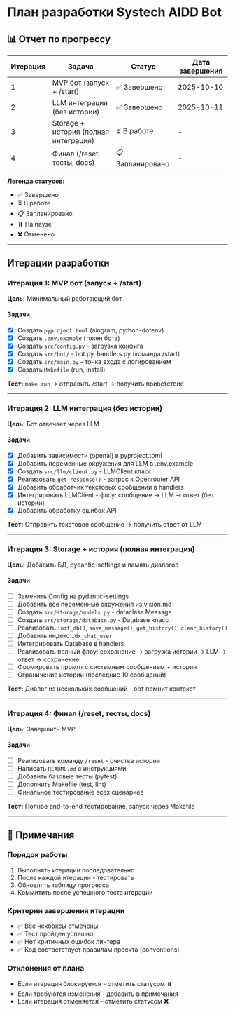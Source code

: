 # План разработки Systech AIDD Bot

## 📊 Отчет по прогрессу

| Итерация | Задача | Статус | Дата завершения |
|----------|--------|--------|-----------------|
| 1 | MVP бот (запуск + /start) | ✅ Завершено | 2025-10-10 |
| 2 | LLM интеграция (без истории) | ✅ Завершено | 2025-10-11 |
| 3 | Storage + история (полная интеграция) | ⏳ В работе | - |
| 4 | Финал (/reset, тесты, docs) | 📋 Запланировано | - |

**Легенда статусов:**
- ✅ Завершено
- ⏳ В работе
- 📋 Запланировано
- ⏸️ На паузе
- ❌ Отменено

---

## Итерации разработки

### Итерация 1: MVP бот (запуск + /start)
**Цель:** Минимальный работающий бот

#### Задачи
- [x] Создать `pyproject.toml` (aiogram, python-dotenv)
- [x] Создать `.env.example` (токен бота)
- [x] Создать `src/config.py` - загрузка конфига
- [x] Создать `src/bot/` - bot.py, handlers.py (команда /start)
- [x] Создать `src/main.py` - точка входа с логированием
- [x] Создать `Makefile` (run, install)

**Тест:** `make run` → отправить /start → получить приветствие

---

### Итерация 2: LLM интеграция (без истории)
**Цель:** Бот отвечает через LLM

#### Задачи
- [x] Добавить зависимости (openai) в pyproject.toml
- [x] Добавить переменные окружения для LLM в .env.example
- [x] Создать `src/llm/client.py` - LLMClient класс
- [x] Реализовать `get_response()` - запрос к Openrouter API
- [x] Добавить обработчик текстовых сообщений в handlers
- [x] Интегрировать LLMClient - флоу: сообщение → LLM → ответ (без истории)
- [x] Добавить обработку ошибок API

**Тест:** Отправить текстовое сообщение → получить ответ от LLM

---

### Итерация 3: Storage + история (полная интеграция)
**Цель:** Добавить БД, pydantic-settings и память диалогов

#### Задачи
- [ ] Заменить Config на pydantic-settings
- [ ] Добавить все переменные окружения из vision.md
- [ ] Создать `src/storage/models.py` - dataclass Message
- [ ] Создать `src/storage/database.py` - Database класс
- [ ] Реализовать `init_db()`, `save_message()`, `get_history()`, `clear_history()`
- [ ] Добавить индекс `idx_chat_user`
- [ ] Интегрировать Database в handlers
- [ ] Реализовать полный флоу: сохранение → загрузка истории → LLM → ответ → сохранение
- [ ] Формировать промпт с системным сообщением + история
- [ ] Ограничение истории (последние 10 сообщений)

**Тест:** Диалог из нескольких сообщений - бот помнит контекст

---

### Итерация 4: Финал (/reset, тесты, docs)
**Цель:** Завершить MVP

#### Задачи
- [ ] Реализовать команду `/reset` - очистка истории
- [ ] Написать `README.md` с инструкциями
- [ ] Добавить базовые тесты (pytest)
- [ ] Дополнить Makefile (test, lint)
- [ ] Финальное тестирование всех сценариев

**Тест:** Полное end-to-end тестирование, запуск через Makefile

---

## 📝 Примечания

### Порядок работы
1. Выполнять итерации последовательно
2. После каждой итерации - тестировать
3. Обновлять таблицу прогресса
4. Коммитить после успешного теста итерации

### Критерии завершения итерации
- ✅ Все чекбоксы отмечены
- ✅ Тест пройден успешно
- ✅ Нет критичных ошибок линтера
- ✅ Код соответствует правилам проекта (conventions)

### Отклонения от плана
- Если итерация блокируется - отметить статусом ⏸️
- Если требуются изменения - добавить в примечания
- Если итерация отменяется - отметить статусом ❌

